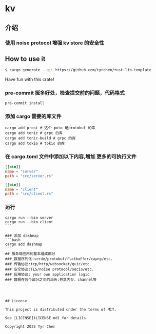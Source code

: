 # kv

## 介绍

### 使用 noise protocol 增强 kv store 的安全性

## How to use it

```bash
$ cargo generate --git https://github.com/tyrchen/rust-lib-template
```

Have fun with this crate!

### pre-commit 挻多好处，检查提交前的问题，代码格式

```shell
pre-commit install
```

### 添加 cargo 需要的库文件

```shell
cargo add prost # 这个 poto 是protobuf 的库
cargo add tonic # grpc 的库
cargo add tonic-build # grpc 的库
cargo add tokio # tokio 的库
```

### 在 cargo.toml 文件中添加以下内容,增加 更多的可执行文件

```toml
[[bin]]
name = "server"
path = "src/server.rs"

[[bin]]
name = "client"
path = "src/client.rs"
```

### 运行

````shell
cargo run --bin server
cargo run --bin client
```

### 添加 dashmap
```bash
cargo add dashmap
```
## 服务端应用的基本组成部分
### 数据序列化:serde/protobuf/flatbuffer/capnp/etc.
### 传输协议:tcp/http/websocket/quic/etc.
### 安全协议:TLS/noise protocol/secio/etc.
### 应用协议: your own application logic
### 数据在各个部分之间的流传:共享内存，channel等




## License

This project is distributed under the terms of MIT.

See [LICENSE](LICENSE.md) for details.

Copyright 2025 Tyr Chen
````
